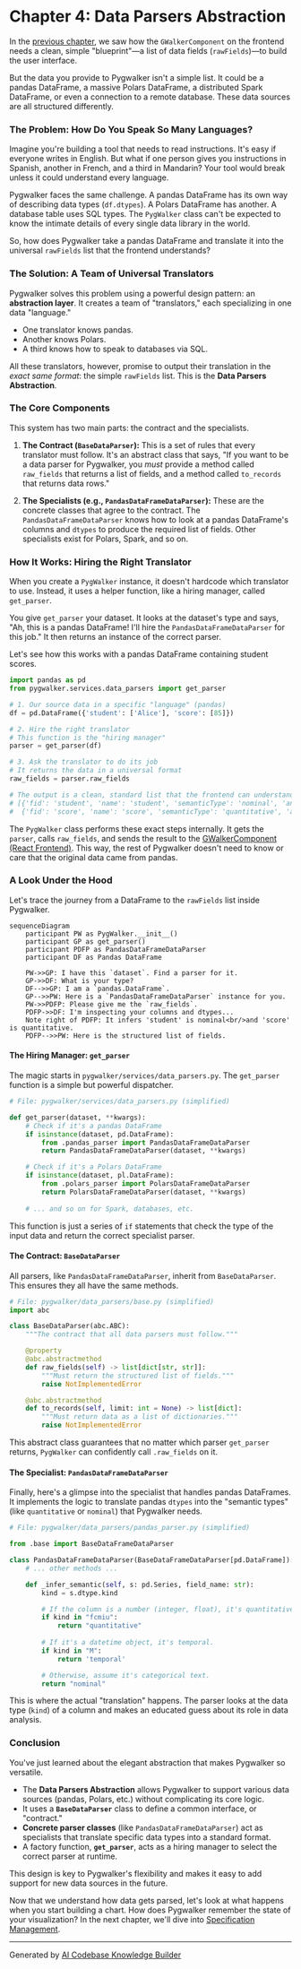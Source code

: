 # Chapter 4: Data Parsers Abstraction

In the [previous chapter](03_gwalkercomponent__react_frontend_.md), we saw how the `GWalkerComponent` on the frontend needs a clean, simple "blueprint"—a list of data fields (`rawFields`)—to build the user interface.

But the data you provide to Pygwalker isn't a simple list. It could be a pandas DataFrame, a massive Polars DataFrame, a distributed Spark DataFrame, or even a connection to a remote database. These data sources are all structured differently.

### The Problem: How Do You Speak So Many Languages?

Imagine you're building a tool that needs to read instructions. It's easy if everyone writes in English. But what if one person gives you instructions in Spanish, another in French, and a third in Mandarin? Your tool would break unless it could understand every language.

Pygwalker faces the same challenge. A pandas DataFrame has its own way of describing data types (`df.dtypes`). A Polars DataFrame has another. A database table uses SQL types. The `PygWalker` class can't be expected to know the intimate details of every single data library in the world.

So, how does Pygwalker take a pandas DataFrame and translate it into the universal `rawFields` list that the frontend understands?

### The Solution: A Team of Universal Translators

Pygwalker solves this problem using a powerful design pattern: an **abstraction layer**. It creates a team of "translators," each specializing in one data "language."

-   One translator knows pandas.
-   Another knows Polars.
-   A third knows how to speak to databases via SQL.

All these translators, however, promise to output their translation in the *exact same format*: the simple `rawFields` list. This is the **Data Parsers Abstraction**.

### The Core Components

This system has two main parts: the contract and the specialists.

1.  **The Contract (`BaseDataParser`):** This is a set of rules that every translator must follow. It's an abstract class that says, "If you want to be a data parser for Pygwalker, you *must* provide a method called `raw_fields` that returns a list of fields, and a method called `to_records` that returns data rows."

2.  **The Specialists (e.g., `PandasDataFrameDataParser`):** These are the concrete classes that agree to the contract. The `PandasDataFrameDataParser` knows how to look at a pandas DataFrame's columns and `dtypes` to produce the required list of fields. Other specialists exist for Polars, Spark, and so on.

### How It Works: Hiring the Right Translator

When you create a `PygWalker` instance, it doesn't hardcode which translator to use. Instead, it uses a helper function, like a hiring manager, called `get_parser`.

You give `get_parser` your dataset. It looks at the dataset's type and says, "Ah, this is a pandas DataFrame! I'll hire the `PandasDataFrameDataParser` for this job." It then returns an instance of the correct parser.

Let's see how this works with a pandas DataFrame containing student scores.

```python
import pandas as pd
from pygwalker.services.data_parsers import get_parser

# 1. Our source data in a specific "language" (pandas)
df = pd.DataFrame({'student': ['Alice'], 'score': [85]})

# 2. Hire the right translator
# This function is the "hiring manager"
parser = get_parser(df)

# 3. Ask the translator to do its job
# It returns the data in a universal format
raw_fields = parser.raw_fields

# The output is a clean, standard list that the frontend can understand:
# [{'fid': 'student', 'name': 'student', 'semanticType': 'nominal', 'analyticType': 'dimension'},
#  {'fid': 'score', 'name': 'score', 'semanticType': 'quantitative', 'analyticType': 'measure'}]
```
The `PygWalker` class performs these exact steps internally. It gets the `parser`, calls `raw_fields`, and sends the result to the [GWalkerComponent (React Frontend)](03_gwalkercomponent__react_frontend_.md). This way, the rest of Pygwalker doesn't need to know or care that the original data came from pandas.

### A Look Under the Hood

Let's trace the journey from a DataFrame to the `rawFields` list inside Pygwalker.

```mermaid
sequenceDiagram
    participant PW as PygWalker.__init__()
    participant GP as get_parser()
    participant PDFP as PandasDataFrameDataParser
    participant DF as Pandas DataFrame

    PW->>GP: I have this `dataset`. Find a parser for it.
    GP->>DF: What is your type?
    DF-->>GP: I am a `pandas.DataFrame`.
    GP-->>PW: Here is a `PandasDataFrameDataParser` instance for you.
    PW->>PDFP: Please give me the `raw_fields`.
    PDFP->>DF: I'm inspecting your columns and dtypes...
    Note right of PDFP: It infers 'student' is nominal<br/>and 'score' is quantitative.
    PDFP-->>PW: Here is the structured list of fields.
```

#### The Hiring Manager: `get_parser`

The magic starts in `pygwalker/services/data_parsers.py`. The `get_parser` function is a simple but powerful dispatcher.

```python
# File: pygwalker/services/data_parsers.py (simplified)

def get_parser(dataset, **kwargs):
    # Check if it's a pandas DataFrame
    if isinstance(dataset, pd.DataFrame):
        from .pandas_parser import PandasDataFrameDataParser
        return PandasDataFrameDataParser(dataset, **kwargs)

    # Check if it's a Polars DataFrame
    if isinstance(dataset, pl.DataFrame):
        from .polars_parser import PolarsDataFrameDataParser
        return PolarsDataFrameDataParser(dataset, **kwargs)
    
    # ... and so on for Spark, databases, etc.
```
This function is just a series of `if` statements that check the type of the input data and return the correct specialist parser.

#### The Contract: `BaseDataParser`

All parsers, like `PandasDataFrameDataParser`, inherit from `BaseDataParser`. This ensures they all have the same methods.

```python
# File: pygwalker/data_parsers/base.py (simplified)
import abc

class BaseDataParser(abc.ABC):
    """The contract that all data parsers must follow."""

    @property
    @abc.abstractmethod
    def raw_fields(self) -> list[dict[str, str]]:
        """Must return the structured list of fields."""
        raise NotImplementedError

    @abc.abstractmethod
    def to_records(self, limit: int = None) -> list[dict]:
        """Must return data as a list of dictionaries."""
        raise NotImplementedError
```
This abstract class guarantees that no matter which parser `get_parser` returns, `PygWalker` can confidently call `.raw_fields` on it.

#### The Specialist: `PandasDataFrameDataParser`

Finally, here's a glimpse into the specialist that handles pandas DataFrames. It implements the logic to translate pandas `dtypes` into the "semantic types" (like `quantitative` or `nominal`) that Pygwalker needs.

```python
# File: pygwalker/data_parsers/pandas_parser.py (simplified)

from .base import BaseDataFrameDataParser

class PandasDataFrameDataParser(BaseDataFrameDataParser[pd.DataFrame]):
    # ... other methods ...

    def _infer_semantic(self, s: pd.Series, field_name: str):
        kind = s.dtype.kind

        # If the column is a number (integer, float), it's quantitative.
        if kind in "fcmiu":
            return "quantitative"
        
        # If it's a datetime object, it's temporal.
        if kind in "M":
            return 'temporal'

        # Otherwise, assume it's categorical text.
        return "nominal"
```
This is where the actual "translation" happens. The parser looks at the data type (`kind`) of a column and makes an educated guess about its role in data analysis.

### Conclusion

You've just learned about the elegant abstraction that makes Pygwalker so versatile.

-   The **Data Parsers Abstraction** allows Pygwalker to support various data sources (pandas, Polars, etc.) without complicating its core logic.
-   It uses a **`BaseDataParser`** class to define a common interface, or "contract."
-   **Concrete parser classes** (like `PandasDataFrameDataParser`) act as specialists that translate specific data types into a standard format.
-   A factory function, **`get_parser`**, acts as a hiring manager to select the correct parser at runtime.

This design is key to Pygwalker's flexibility and makes it easy to add support for new data sources in the future.

Now that we understand how data gets parsed, let's look at what happens when you start building a chart. How does Pygwalker remember the state of your visualization? In the next chapter, we'll dive into [Specification Management](05_specification_management.md).

---

Generated by [AI Codebase Knowledge Builder](https://github.com/The-Pocket/Tutorial-Codebase-Knowledge)